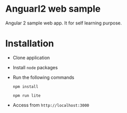 # Anguarl2 web sample
Angular 2 sample web app. It for self learning purpose.

# Installation
* Clone application
* Install `node` packages
* Run the following commands

  `npm install`
  
  `npm run lite` 
  
* Access from `http://localhost:3000`
